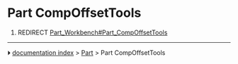 # Part CompOffsetTools
1.  REDIRECT [Part_Workbench#Part_CompOffsetTools](Part_Workbench#Part_CompOffsetTools.md)



---
⏵ [documentation index](../README.md) > [Part](Part_Workbench.md) > Part CompOffsetTools
